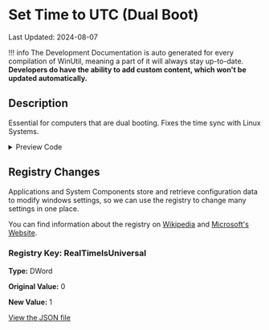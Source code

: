# Set Time to UTC (Dual Boot)

Last Updated: 2024-08-07


!!! info
     The Development Documentation is auto generated for every compilation of WinUtil, meaning a part of it will always stay up-to-date. **Developers do have the ability to add custom content, which won't be updated automatically.**
## Description

Essential for computers that are dual booting. Fixes the time sync with Linux Systems.

<!-- BEGIN CUSTOM CONTENT -->

<!-- END CUSTOM CONTENT -->

<details>
<summary>Preview Code</summary>

```json
{
  "Content": "Set Time to UTC (Dual Boot)",
  "Description": "Essential for computers that are dual booting. Fixes the time sync with Linux Systems.",
  "category": "z__Advanced Tweaks - CAUTION",
  "panel": "1",
  "Order": "a027_",
  "registry": [
    {
      "Path": "HKLM:\\SYSTEM\\CurrentControlSet\\Control\\TimeZoneInformation",
      "Name": "RealTimeIsUniversal",
      "Type": "DWord",
      "Value": "1",
      "OriginalValue": "0"
    }
  ],
  "link": "https://christitustech.github.io/winutil/dev/tweaks/z--Advanced-Tweaks---CAUTION/UTC"
}
```

</details>

## Registry Changes
Applications and System Components store and retrieve configuration data to modify windows settings, so we can use the registry to change many settings in one place.


You can find information about the registry on [Wikipedia](https://www.wikiwand.com/en/Windows_Registry) and [Microsoft's Website](https://learn.microsoft.com/en-us/windows/win32/sysinfo/registry).

### Registry Key: RealTimeIsUniversal

**Type:** DWord

**Original Value:** 0

**New Value:** 1



<!-- BEGIN SECOND CUSTOM CONTENT -->

<!-- END SECOND CUSTOM CONTENT -->


[View the JSON file](https://github.com/Compourri/essentials/tree/main/config/tweaks.json)

